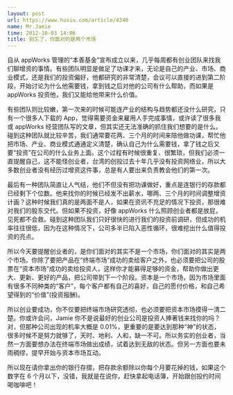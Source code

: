```yaml
---
layout: post
url: https://www.huxiu.com/article/4340
name: Mr.Jamie
time: 2012-10-03 14:06
title: 别忘了，你面对的是两个市场
---
```

自从 appWorks 管理的“本善基金”宣布成立以来，几乎每周都有创业团队来找我们聊增资的事情。有些团队明显是做足了功课才来，无论是自己的产业、市场、商业模式，还是我们的投资偏好，他都研究的非常清楚，会议可以直接的进到第二阶段，开始讨论为什么他需要钱，拿到钱之后对他的公司有什么帮助，而如果是 appWorks 投资他，我们又能给他带来什么价值。

有些团队则比较嫩，第一次来的时候可能连产业的结构与趋势都还没什么研究，只有一个很多人下载的 App，觉得需要资金来雇用人手完成事情，或许读了很多我或 appWorks 经营团队写的文章，但其实还无法准确的抓住我们想要的是什么。碰到这种团队就比较辛苦，我们通常要花两、三个月的时间来陪他做功课，帮忙他把市场、产业、商业模式通通定义清楚，确认自己为什么需要钱，拿了钱之后又要“投资”在公司的什么业务上面。这个过程有时候很重复、很繁琐，但我们必须一直提醒自己，这不能怪创业者，台湾的创投过去十年几乎没有投资网络业，所以大多数创业者没有经历过增资这件事，总是有人要出来负责教会他们的第一次。

最后有一种团队简直让人气结，他们不但没有把功课做好，重点是连银行的存款都已经剩下个位数。他来找你的时候已经发不出薪水，哪两、三个月的时间调整增资计画？这种时候我们真的是两面不是人，如果在资讯不充足的情况下投资，那很难对我们的股东交代。但如果不投资，好像 appWorks 什么照顾创业者都是放屁，见死都不会救。碰到这种团队我们只好很快的进行我们的投资前调研，但成功的机率往往很低，因为在这种情况下，公司多半已陷入恶性循环，很难挖出什么值得投资的亮点。

所以今天要提醒创业者的，是你们面对的其实不是一个市场，你们面对的其实是两个市场。你除了要把产品在“终端市场”成功的卖给客户之外，也必须要把公司的股票在“资本市场”成功的卖给投资人，这样你才能募得足够的资金，帮助你做出更大、更新、更好的产品，把公司带到下一个阶段。资本是一个市场，因为市场里面有很多不同种类的“客户”，每个客户都有自己的喜好，自己的愿付价格，和自己希望得到的“价值”(投资报酬)。

所以创业要成功，你不仅要把终端市场研究透彻，也必须要把资本市场摸得一清二楚。你或许会问，Jamie 你不是说最好的创业公司是投资人捧著钱来找你的吗？对，但那种公司出现的机率大概是 0.01%，更重要的是要达到那种“神”的状态，很多时候不是努力就够了，天时、地利、人和，缺一不可。所以务实的创业者，当然一方面要想办法在终端市场做出成绩，试着达到无敌的状态。但另一方面也要未雨稠缪，提早开始与资本市场互动。

所以现在请你拿出你的银行存摺，把存款余额除以你每个月要花掉的钱，如果这个数字在 6 个月以下，没错，我就是在说你，赶快拿起电话簿，开始跟创投约时间喝咖啡吧！

